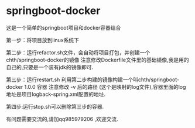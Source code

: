 # springboot-docker
这是一个简单的springboot项目和docker容器结合

第一步：将项目放到linux系统下

第二步：运行refactor.sh文件，会自动将项目打包，并创建一个chth/springboot-docker的镜像
注意修改Dockerfile文件里的基础镜像,我是用的自己的,只要是一个装有jdk的镜像即可.

第三步：运行restart.sh 利用第二步构建的镜像构建一个叫chth/springboot-docker   1.0.0 容器
注意修改 -v 后的路径 (这个是映射的log文件),容器里面的log地址是项目logback-spring.xml配置的地址.

第四步:运行stop.sh可以删除第三步的容器.

有问题需要交流的,请加qq985979206 ,欢迎交流.
